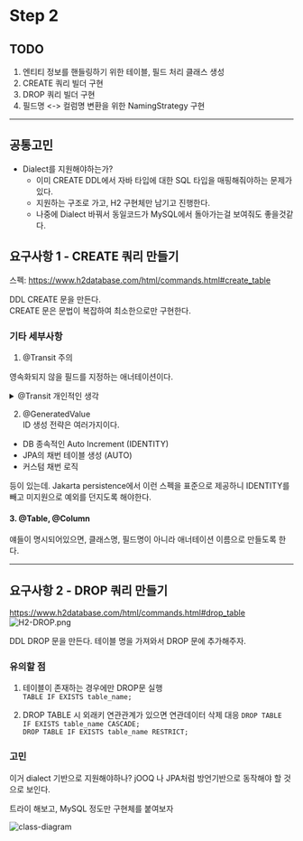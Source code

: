 # Step 2

## TODO
1. 엔티티 정보를 핸들링하기 위한 테이블, 필드 처리 클래스 생성
2. CREATE 쿼리 빌더 구현
3. DROP 쿼리 빌더 구현
4. 필드명 <-> 컬럼명 변환을 위한 NamingStrategy 구현
---

## 공통고민
- Dialect를 지원해야하는가?
  - 이미 CREATE DDL에서 자바 타입에 대한 SQL 타입을 매핑해줘야하는 문제가 있다.
  - 지원하는 구조로 가고, H2 구현체만 남기고 진행한다.
  - 나중에 Dialect 바꿔서 동일코드가 MySQL에서 돌아가는걸 보여줘도 좋을것같다.

## 요구사항 1 - CREATE 쿼리 만들기
스펙: https://www.h2database.com/html/commands.html#create_table

DDL CREATE 문을 만든다.  
CREATE 문은 문법이 복잡하여 최소한으로만 구현한다.

### 기타 세부사항

1. @Transit 주의

영속화되지 않을 필드를 지정하는 애너테이션이다.

<details>
<summary>@Transit 개인적인 생각</summary>

사실 실무에서 제일 보기싫은 애너테이션 중에 하나이다.  
```개발자에게 엔티티의 모든 필드가 테이블 컬럼에 대응 하지 않을 수도 있다.``` 라는 불안감을 준다.

요구사항 스펙상 허용해야하지만,  
만약 내가 스펙을 정한다면 @Transit 애너테이션이 없거나, 자카르타 표준이니.. 냅두고   
사용하면 에러를 발생시키도록 할 것이다.


</details>


2. @GeneratedValue  
ID 생성 전략은 여러가지이다.
- DB 종속적인 Auto Increment (IDENTITY)
- JPA의 채번 테이블 생성 (AUTO)
- 커스텀 채번 로직 

등이 있는데. Jakarta persistence에서 이런 스펙을 표준으로 제공하니
IDENTITY를 빼고 미지원으로 예외를 던지도록 해야한다.

#### 3. @Table, @Column  
얘들이 명시되어있으면, 클래스명, 필드명이 아니라 애너테이션 이름으로 만들도록 한다.

---- 

## 요구사항 2 - DROP 쿼리 만들기
https://www.h2database.com/html/commands.html#drop_table
![H2-DROP.png](step2/H2-DROP.png)

DDL DROP 문을 만든다. 테이블 명을 가져와서 DROP 문에 추가해주자.

### 유의할 점
 
1. 테이블이 존재하는 경우에만 DROP문 실행   
```TABLE IF EXISTS table_name;```  


2. DROP TABLE 시 외래키 연관관계가 있으면 연관데이터 삭제 대응
```DROP TABLE IF EXISTS table_name CASCADE;```  
```DROP TABLE IF EXISTS table_name RESTRICT;```


### 고민 
이거 dialect 기반으로 지원해야하나?
jOOQ 나 JPA처럼 방언기반으로 동작해야 할 것으로 보인다.

트라이 해보고, MySQL 정도만 구현체를 붙여보자

![class-diagram](./uml/step-2-class-diagram.puml)

